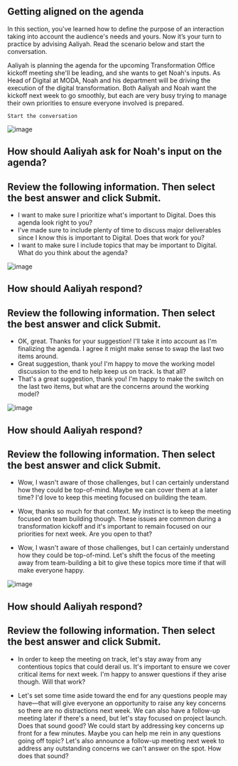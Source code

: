 ## Getting aligned on the agenda

In this section, you've learned how to define the purpose of an interaction taking into account the audience's needs and yours. Now it’s your turn to practice by advising Aaliyah. Read the scenario below and start the conversation.

Aaliyah is planning the agenda for the upcoming Transformation Office kickoff meeting she'll be leading, and she wants to get Noah's inputs. As Head of Digital at MODA, Noah and his department will be driving the execution of the digital transformation. Both Aaliyah and Noah want the kickoff next week to go smoothly, but each are very busy trying to manage their own priorities to ensure everyone involved is prepared.

`Start the conversation`

![image](https://github.com/adeleke123/Mckinsey-Forward-Program/assets/51156057/964f0ed2-7cd4-43ac-9d7a-8fc8c02e800f)


## How should Aaliyah ask for Noah's input on the agenda?


## Review the following information. Then select the best answer and click Submit.

+ I want to make sure I prioritize what's important to Digital. Does this agenda look right to you?
+ I've made sure to include plenty of time to discuss major deliverables since I know this is important to Digital. Does that work for you?
+ I want to make sure I include topics that may be important to Digital. What do you think about the agenda?

![image](https://github.com/adeleke123/Mckinsey-Forward-Program/assets/51156057/2861c276-fb19-4492-983a-a8913792231a)

## How should Aaliyah respond?


## Review the following information. Then select the best answer and click Submit.

+ OK, great. Thanks for your suggestion! I'll take it into account as I'm finalizing the agenda. I agree it might make sense to swap the last two items around.
+ Great suggestion, thank you! I'm happy to move the working model discussion to the end to help keep us on track. Is that all?
+ That's a great suggestion, thank you! I'm happy to make the switch on the last two items, but what are the concerns around the working model?

![image](https://github.com/adeleke123/Mckinsey-Forward-Program/assets/51156057/6da0662c-2a0d-43df-955f-d72c5c40223b)


## How should Aaliyah respond?


## Review the following information. Then select the best answer and click Submit.


+ Wow, I wasn't aware of those challenges, but I can certainly understand how they could be top-of-mind. Maybe we can cover them at a later time? I'd love to keep this meeting focused on building the team.


+ Wow, thanks so much for that context. My instinct is to keep the meeting focused on team building though. These issues are common during a transformation kickoff and it's important to remain focused on our priorities for next week. Are you open to that?

+ Wow, I wasn't aware of those challenges, but I can certainly understand how they could be top-of-mind. Let's shift the focus of the meeting away from team-building a bit to give these topics more time if that will make everyone happy.

![image](https://github.com/adeleke123/Mckinsey-Forward-Program/assets/51156057/649ce255-4d85-48f1-b05c-453d752eff54)

## How should Aaliyah respond?


## Review the following information. Then select the best answer and click Submit.


+ In order to keep the meeting on track, let's stay away from any contentious topics that could derail us. It's important to ensure we cover critical items for next week. I'm happy to answer questions if they arise though. Will that work?

+ Let's set some time aside toward the end for any questions people may have—that will give everyone an opportunity to raise any key concerns so there are no distractions next week. We can also have a follow-up meeting later if there's a need, but let's stay focused on project launch. Does that sound good?
We could start by addressing key concerns up front for a few minutes. Maybe you can help me rein in any questions going off topic? Let's also announce a follow-up meeting next week to address any outstanding concerns we can't answer on the spot. How does that sound?


